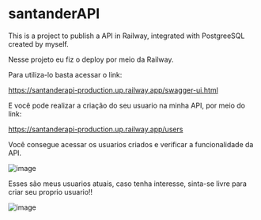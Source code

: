 # santanderAPI
This is a project to publish a API in Railway, integrated with PostgreeSQL created by myself.

Nesse projeto eu fiz o deploy por meio da Railway.

Para utiliza-lo basta acessar o link: 

https://santanderapi-production.up.railway.app/swagger-ui.html

E você pode realizar a criação do seu usuario na minha API, por meio do link:

https://santanderapi-production.up.railway.app/users

Você consegue acessar os usuarios criados e verificar a funcionalidade da API. 

![image](https://github.com/KradGm/santanderAPI/assets/112515271/d25d01a5-ff00-4982-ab02-8556ad644af7)

Esses são meus usuarios atuais, caso tenha interesse, sinta-se livre para criar seu proprio usuario!!

![image](https://github.com/KradGm/santanderAPI/assets/112515271/8c7269dc-1a4b-44a5-9751-72dc4e92b1b4)
